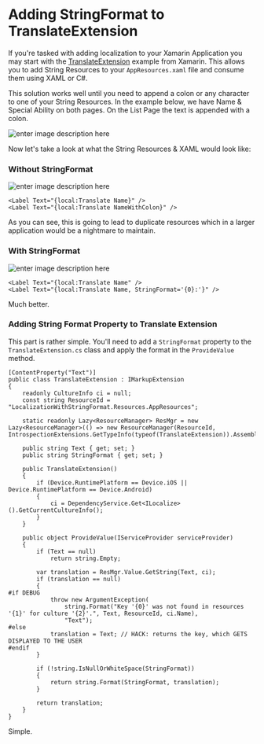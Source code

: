 # Adding StringFormat to TranslateExtension

If you're tasked with adding localization to your Xamarin Application you may start with the [TranslateExtension](https://docs.microsoft.com/en-us/xamarin/xamarin-forms/app-fundamentals/localization/text) example from Xamarin. This allows you to add String Resources to your `AppResources.xaml` file and consume them using XAML or C#.

This solution works well until you need to append a colon or any character to one of your String Resources. In the example below, we have Name & Special Ability on both pages. On the List Page the text is appended with a colon.

![enter image description here](https://i.imgur.com/xJD1cMn.png)

Now let's take a look at what the String Resources & XAML would look like:

### Without StringFormat

![enter image description here](https://i.imgur.com/WKFfERr.png)

    <Label Text="{local:Translate Name}" />
    <Label Text="{local:Translate NameWithColon}" />

As you can see, this is going to lead to duplicate resources which in a larger application would be a nightmare to maintain.

### With StringFormat

![enter image description here](https://i.imgur.com/kHiSQI0.png)

    <Label Text="{local:Translate Name" />
    <Label Text="{local:Translate Name, StringFormat='{0}:'}" />

Much better.

### Adding String Format Property to Translate Extension

This part is rather simple. You'll need to add a `StringFormat` property to the `TranslateExtension.cs` class and apply the format in the `ProvideValue` method.

```
[ContentProperty("Text")]
public class TranslateExtension : IMarkupExtension
{
    readonly CultureInfo ci = null;
    const string ResourceId = "LocalizationWithStringFormat.Resources.AppResources";

    static readonly Lazy<ResourceManager> ResMgr = new Lazy<ResourceManager>(() => new ResourceManager(ResourceId, IntrospectionExtensions.GetTypeInfo(typeof(TranslateExtension)).Assembly));

    public string Text { get; set; }
    public string StringFormat { get; set; }

    public TranslateExtension()
    {
        if (Device.RuntimePlatform == Device.iOS || Device.RuntimePlatform == Device.Android)
        {
            ci = DependencyService.Get<ILocalize>().GetCurrentCultureInfo();
        }
    }

    public object ProvideValue(IServiceProvider serviceProvider)
    {
        if (Text == null)
            return string.Empty;

        var translation = ResMgr.Value.GetString(Text, ci);
        if (translation == null)
        {
#if DEBUG
            throw new ArgumentException(
                string.Format("Key '{0}' was not found in resources '{1}' for culture '{2}'.", Text, ResourceId, ci.Name),
                "Text");
#else
            translation = Text; // HACK: returns the key, which GETS DISPLAYED TO THE USER
#endif
        }

        if (!string.IsNullOrWhiteSpace(StringFormat))
        {
            return string.Format(StringFormat, translation);
        }

        return translation;
    }
}
```

Simple.
